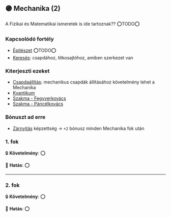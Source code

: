 ## 🟣 Mechanika (2)

A Fizikai és Matematikai ismeretek is ide tartoznak?? ⭕TODO⭕

### Kapcsolódó fortély

- [Építészet](epiteszet.md) ⭕TODO⭕
- [Keresés](kereses.md): csapdához, titkosajtóhoz, amiben szerkezet van

### Kiterjeszti ezeket

- [Csapdaállítás](../kepzettsegek.szekunder/csapdaallitas.md): mechanikus csapdák állításához követelmény lehet a Mechanika
- [Kvantikum](../kepzettsegek.szekunder/kvantikum.md)
- [Szakma - Fegyverkovács](../kepzettsegek.szekunder/szakma.md)
- [Szakma - Páncélkovács](../kepzettsegek.szekunder/szakma.md)

### Bónuszt ad erre

- [Zárnyitás](../kepzettsegek.szekunder/zarnyitas.md) képzettség → `+2` bónusz minden Mechanika fok után

### 1. fok

🔒 **Követelmény**: ⭕

🌟 **Hatás**: ⭕

---
### 2. fok

🔒 **Követelmény**: ⭕

🌟 **Hatás**: ⭕
